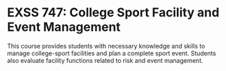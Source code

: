 # EXSS 747: College Sport Facility and Event Management

This course provides students with necessary knowledge and skills to manage college-sport facilities and plan a complete sport event. Students also evaluate facility functions related to risk and event management.